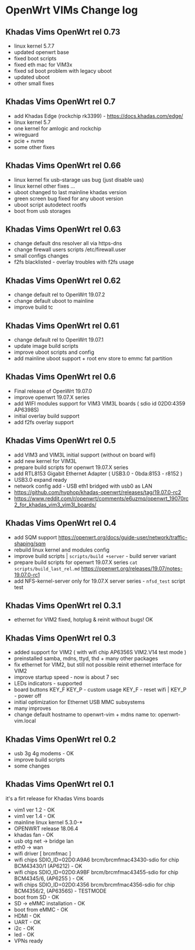# OpenWrt VIMs Change log

## Khadas Vims OpenWrt rel 0.73

+ linux kernel 5.7.7
+ updated openwrt base 
+ fixed boot scripts
+ fixed eth mac for VIM3x
+ fixed sd boot problem with legacy uboot 
+ updated uboot
+ other small fixes

## Khadas Vims OpenWrt rel 0.7

+ add Khadas Edge (rockchip rk3399) - https://docs.khadas.com/edge/
+ linux kernel 5.7
+ one kernel for amlogic and rockchip
+ wireguard
+ pcie + nvme
+ some other fixes

## Khadas Vims OpenWrt rel 0.66

+ linux kernel fix usb-starage uas bug (just disable uas)
+ linux kernel other fixes ... 
+ uboot changed to last mainline khadas version
+ green screen bug fixed for any uboot version
+ uboot script autodetect rootfs
+ boot from usb storages

## Khadas Vims OpenWrt rel 0.63

+ change default dns resolver all via https-dns
+ change firewall users scripts /etc/firewall.user
+ small configs changes
+ f2fs blacklisted - overlay troubles with f2fs usage

## Khadas Vims OpenWrt rel 0.62

+ change default rel to OpenWrt 19.07.2
+ change default uboot to mainline
+ improve build tc

## Khadas Vims OpenWrt rel 0.61

+ change default rel to OpenWrt 19.07.1
+ update image build scripts
+ improve uboot scripts and config
+ add mainline uboot support + root env store to emmc fat partition

## Khadas Vims OpenWrt rel 0.6

+ Final release of OpenWrt 19.07.0
+ improve openwrt 19.07.X series
+ add WIFI modules support for VIM3 VIM3L boards ( sdio id 02D0:4359 AP6398S)
+ initial overlay build support
+ add f2fs overlay support

## Khadas Vims OpenWrt rel 0.5

+ add VIM3 and VIM3L initial support (without on board wifi)
+ add new kernel for VIM3L
+ prepare build scripts for openwrt 19.07.X series
+ add RTL8153 Gigabit Ethernet Adapter ( USB3.0 - 0bda:8153 - r8152 )
+ USB3.0 expand ready
+ network config add - USB eth1 bridged with usb0 as LAN
+ https://github.com/hyphop/khadas-openwrt/releases/tag/19.07.0-rc2
+ https://www.reddit.com/r/openwrt/comments/e6uzmq/openwrt_19070rc2_for_khadas_vim3_vim3l_boards/

## Khadas Vims OpenWrt rel 0.4

+ add SQM support https://openwrt.org/docs/guide-user/network/traffic-shaping/sqm
+ rebuild linux kernel and modules config
+ improve build scripts | `scripts/build +server` - build server variant
+ prepare build scripts for openwrt 19.07.X series `cat scripts/build_last_rel.md` https://openwrt.org/releases/19.07/notes-19.07.0-rc1
+ add NFS-kernel-server only for 19.07.X server series - `nfsd_test` script test

## Khadas Vims OpenWrt rel 0.3.1

+ ethernet for VIM2 fixed, hotplug & reinit without bugs! OK

## Khadas Vims OpenWrt rel 0.3

+ added support for VIM2 ( with wifi chip AP6356S VIM2.V14 test mode )
+ preinstalled samba, mdns, ttyd, thd + many other packages
+ fix ethernet for VIM2, but still not possible reinit ethernet interface for VIM2
+ improve startup speed - now is about 7 sec
+ LEDs indicators - supported
+ board buttons KEY_F KEY_P - custom usage KEY_F - reset wifi | KEY_P - power off
+ initial optimization for Ethernet USB MMC subsystems
+ many improves
+ change default hostname to openwrt-vim + mdns name to: openwrt-vim.local

## Khadas Vims OpenWrt rel 0.2

+ usb 3g 4g modems - OK
+ improve build scripts
+ some changes

## Khadas Vims OpenWrt rel 0.1

it's a firt release for Khadas Vims boards

+ vim1 ver 1.2 - OK
+ vim1 ver 1.4 - OK
+ mainline linux kernel 5.3.0-*
+ OPENWRT release 18.06.4
+ khadas fan - OK
+ usb otg net -> bridge lan
+ eth0 -> wan
+ wifi driver [ brcmfmac ]
+ wifi chips SDIO_ID=02D0:A9A6 brcm/brcmfmac43430-sdio for chip BCM43430/1  (AP6212) - OK
+ wifi chips SDIO_ID=02D0:A9BF brcm/brcmfmac43455-sdio for chip BCM4345/6, (AP6255 ) - OK
+ wifi chips SDIO_ID=02D0:4356 brcm/brcmfmac4356-sdio for chip BCM4356/2, (AP6356S) - TESTMODE
+ boot from SD - OK
+ SD -> eMMC installation - OK
+ boot from eMMC - OK
+ HDMI - OK
+ UART - OK
+ i2c  - OK
+ led  - OK
+ VPNs ready

